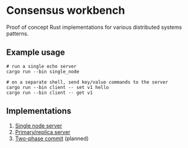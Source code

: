 # Consensus workbench
Proof of concept Rust implementations for various distributed systems patterns.

## Example usage

    # run a single echo server
    cargo run --bin single_node

    # on a separate shell, send key/value commands to the server
    cargo run --bin client -- set v1 hello
    cargo run --bin client -- get v1

## Implementations

1. [Single node server](/src/single_node)
1. [Primary/replica server](/src/primary_replica)
1. [Two-phase commit](/src/two_phase_commit) (planned)
